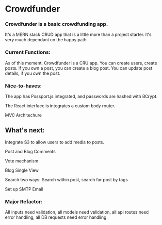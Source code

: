 # Crowdfunder

### Crowdfunder is a basic crowdfunding app.

It's a MERN stack CRUD app that is a little more than a project starter. It's very much dependant on the happy path.

### Current Functions:

As of this moment, Crowdfunder is a CRU app. You can create users, create posts. If you own a post, you can create a blog post. You can update post details, if you own the post.

### Nice-to-haves:

The app has Possport.js integrated, and passwords are hashed with BCrypt.

The React interface is integrates a custom body router.

MVC Architechure

## What's next:

Integrate S3 to allow users to add media to posts.

Post and Blog Comments

Vote mechanism

Blog Single View

Search two ways: Search within post, search for post by tags

Set up SMTP Email

### Major Refactor:

All inputs need validation, all models need validation, all api routes need error handling, all DB requests need error handling.

